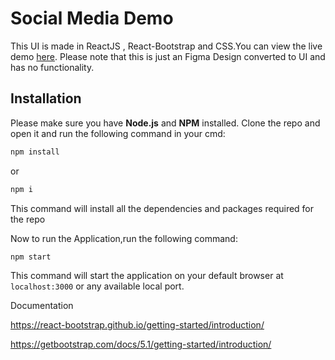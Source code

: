# Social Media Demo

This UI is made in ReactJS , React-Bootstrap and CSS.You can view the live demo [here](https://landing-page-bj444iwir-whodissaket.vercel.app/).
Please note that this is just an Figma Design converted to UI and has no functionality.

## Installation

Please make sure you have **Node.js** and **NPM** installed.
Clone the repo and open it and run the following command in your cmd:

```bash
npm install
```
or
```bash
npm i
```
This command will install all the dependencies and packages required for the repo

Now to run the Application,run the following command:

```
npm start
```
This command will start the application on your default browser at ```localhost:3000``` or any available local port.

Documentation

<a>https://react-bootstrap.github.io/getting-started/introduction/</a>

<a>https://getbootstrap.com/docs/5.1/getting-started/introduction/</a>





